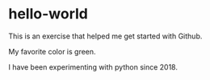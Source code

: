 hello-world
===========

This is an exercise that helped me get started with Github.

My favorite color is green.

I have been experimenting with python since 2018.
